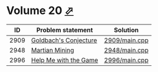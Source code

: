 # Volume 20 [⬀](http://poj.org/problemlist?volume=20)


| ID   | Problem statement                                       | Solution                       |
|------|---------------------------------------------------------|--------------------------------|
| 2909 | [Goldbach's Conjecture](http://poj.org/problem?id=2909) | [2909/main.cpp](2909/main.cpp) |
| 2948 | [Martian Mining](http://poj.org/problem?id=2948)        | [2948/main.cpp](2948/main.cpp) |
| 2996 | [Help Me with the Game](http://poj.org/problem?id=2996) | [2996/main.cpp](2996/main.cpp) |


